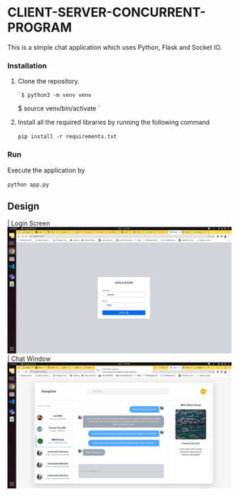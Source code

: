 # CLIENT-SERVER-CONCURRENT-PROGRAM

This is a simple chat application which uses Python, Flask and Socket IO.

### Installation

1.  Clone the repository.

        `$ python3 -m venv venv

    $ source venv/bin/activate
    `

2.  Install all the required libraries by running the following command

    `pip install -r requirements.txt`

### Run

Execute the application by

`python app.py
`

## Design

| Login Screen![enter image description here](./designs/Screenshot%20from%202023-04-06%2015-52-35.png) | Chat Window![enter image description here](./designs/Screenshot%20from%202023-04-06%2015-52-42.png)
